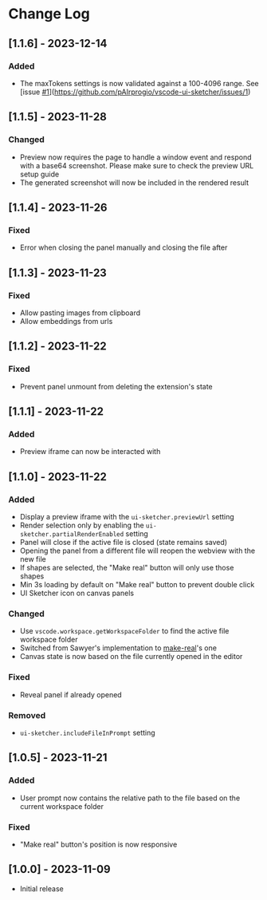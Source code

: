 # Change Log

## [1.1.6] - 2023-12-14

### Added

- The maxTokens settings is now validated against a 100-4096 range. See [issue [#1](https://github.com/pAIrprogio/vscode-ui-sketcher/issues/1)](https://github.com/pAIrprogio/vscode-ui-sketcher/issues/1)

## [1.1.5] - 2023-11-28

### Changed

- Preview now requires the page to handle a window event and respond with a base64 screenshot. Please make sure to check the preview URL setup guide
- The generated screenshot will now be included in the rendered result

## [1.1.4] - 2023-11-26

### Fixed

- Error when closing the panel manually and closing the file after

## [1.1.3] - 2023-11-23

### Fixed

- Allow pasting images from clipboard
- Allow embeddings from urls

## [1.1.2] - 2023-11-22

### Fixed

- Prevent panel unmount from deleting the extension's state

## [1.1.1] - 2023-11-22

### Added

- Preview iframe can now be interacted with

## [1.1.0] - 2023-11-22

### Added

- Display a preview iframe with the `ui-sketcher.previewUrl` setting
- Render selection only by enabling the `ui-sketcher.partialRenderEnabled` setting
- Panel will close if the active file is closed (state remains saved)
- Opening the panel from a different file will reopen the webview with the new file
- If shapes are selected, the "Make real" button will only use those shapes
- Min 3s loading by default on "Make real" button to prevent double click
- UI Sketcher icon on canvas panels

### Changed

- Use `vscode.workspace.getWorkspaceFolder` to find the active file workspace folder
- Switched from Sawyer's implementation to [make-real](https://github.com/tldraw/make-real/tree/main)'s one
- Canvas state is now based on the file currently opened in the editor

### Fixed

- Reveal panel if already opened

### Removed

- `ui-sketcher.includeFileInPrompt` setting

## [1.0.5] - 2023-11-21

### Added

- User prompt now contains the relative path to the file based on the current workspace folder

### Fixed

- "Make real" button's position is now responsive

## [1.0.0] - 2023-11-09

- Initial release
